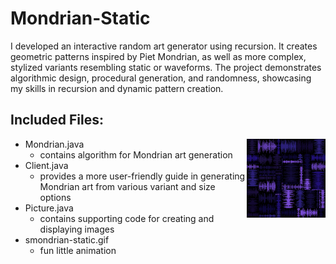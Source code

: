 # Mondrian-Static
I developed an interactive random art generator using recursion. It creates geometric patterns inspired by Piet Mondrian, as well as more complex, stylized variants resembling static or waveforms. The project demonstrates algorithmic design, procedural generation, and randomness, showcasing my skills in recursion and dynamic pattern creation.

## Included Files:
<img src="mondrian-static.gif" width="25%" align="right" style="float: right; display: flex; align-items: flex-start"/>

* Mondrian.java
  * contains algorithm for Mondrian art generation
* Client.java
  * provides a more user-friendly guide in generating Mondrian art from various variant and size options
* Picture.java
  * contains supporting code for creating and displaying images
* smondrian-static.gif
  * fun little animation
